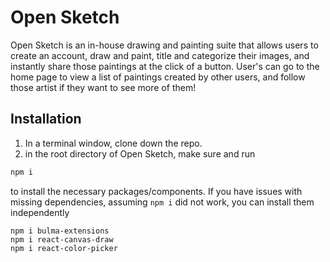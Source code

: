 # Open Sketch

Open Sketch is an in-house drawing and painting suite that allows users to create an account, draw and paint, title and categorize their images, and instantly share those paintings at the click of a button. User's can go to the home page to view a list of paintings created by other users, and follow those artist if they want to see more of them!

## Installation

1. In a terminal window, clone down the repo.
2. in the root directory of Open Sketch, make sure and run 
```bash
npm i
```
to install the necessary packages/components. If you have issues with missing dependencies, assuming `npm i` did not work, you can install them independently
```
npm i bulma-extensions
npm i react-canvas-draw
npm i react-color-picker
``` 


